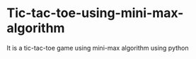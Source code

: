 # Tic-tac-toe-using-mini-max-algorithm
It is a tic-tac-toe game using mini-max algorithm using python
